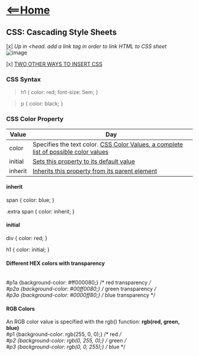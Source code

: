 # [<==Home](README.md)

## CSS: Cascading Style Sheets ##

[x] *Up in <head. </head> add a link tag in order to link HTML to CSS sheet* <br/>
![image](https://user-images.githubusercontent.com/89883742/133905208-b52d7ba0-aea7-4c25-b578-2b2e73715736.png)

[x] [TWO OTHER WAYS TO INSERT CSS](https://www.w3schools.com/css/css_howto.asp)

### CSS Syntax ###
>h1 {
>    color: red;
>    font-size: 5em;
>}

>p {
>    color: black;
>}

### CSS Color Property ###
Value | Day
------------ | -------------
color| Specifies the text color. [CSS Color Values, a complete list of possible color values](https://www.w3schools.com/cssref/css_colors_legal.asp)
initial| [Sets this property to its default value](https://www.w3schools.com/cssref/css_initial.asp)
inherit| [Inherits this property from its parent element](https://www.w3schools.com/cssref/css_inherit.asp)


#### inherit ####
span {
  color: blue;
}

.extra span {
  color: inherit;
}

#### initial ####
div {
  color: red;
}

h1 {
  color: initial;
}

#### Different HEX colors with transparency ####
 <br/>#p1a {background-color: #ff000080;}   /* red transparency */
 <br/>#p2a {background-color: #00ff0080;}   /* green transparency */
 <br/>#p3a {background-color: #0000ff80;}   /* blue transparency */

#### RGB Colors ####
An RGB color value is specified with the rgb() function: **rgb(red, green, blue)**
 <br/>#p1 {background-color: rgb(255, 0, 0);}   /* red */
 <br/>#p2 {background-color: rgb(0, 255, 0);}   /* green */
 <br/>#p3 {background-color: rgb(0, 0, 255);}   /* blue */
